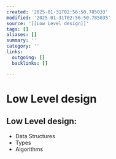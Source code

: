 ```yaml
---
created: '2025-01-31T02:56:50.785033'
modified: '2025-01-31T02:56:50.785035'
source: '[[Low Level design]]'
tags: []
aliases: []
summary: ''
category: ''
links:
  outgoing: []
  backlinks: []

---
```


# Low Level design

## Low Level design:
- Data Structures
- Types
- Algorithms